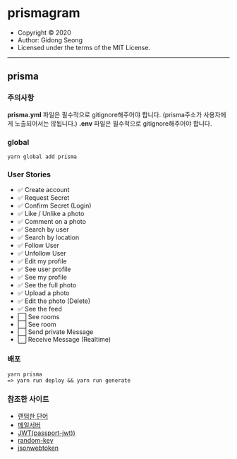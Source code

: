 # prismagram

- Copyright &copy; 2020
- Author: Gidong Seong
- Licensed under the terms of the MIT License.

---

## prisma

### 주의사항

**prisma.yml** 파일은 필수적으로 gitignore해주어야 합니다. (prisma주소가 사용자에게 노출되어서는 않됩니다.)
**.env** 파일은 필수적으로 gitignore해주어야 합니다.

### global

```
yarn global add prisma
```

### User Stories

- ✅ Create account
- ✅ Request Secret
- ✅ Confirm Secret (Login)
- ✅ Like / Unlike a photo
- ✅ Comment on a photo
- ✅ Search by user
- ✅ Search by location
- ✅ Follow User
- ✅ Unfollow User
- ✅ Edit my profile
- ✅ See user profile
- ✅ See my profile
- ✅ See the full photo
- ✅ Upload a photo
- ✅ Edit the photo (Delete)
- ✅ See the feed
- ⬜️ See rooms
- ⬜️ See room
- ⬜️ Send private Message
- ⬜️ Receive Message (Realtime)

### 배포

```CMD
yarn prisma
=> yarn run deploy && yarn run generate
```

### 참조한 사이트

- [랜덤한 단어](https://www.randomlists.com/random-words)
- [메일서버](https://nodemailer.com/about/)
- [JWT(passport-jwt))](http://www.passportjs.org/)
- [random-key](https://randomkeygen.com/)
- [jsonwebtoken](https://www.npmjs.com/package/jsonwebtoken)
